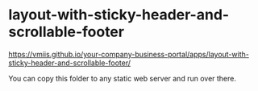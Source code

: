 # layout-with-sticky-header-and-scrollable-footer

https://vmiis.github.io/your-company-business-portal/apps/layout-with-sticky-header-and-scrollable-footer/


You can copy this folder to any static web server and run over there.
